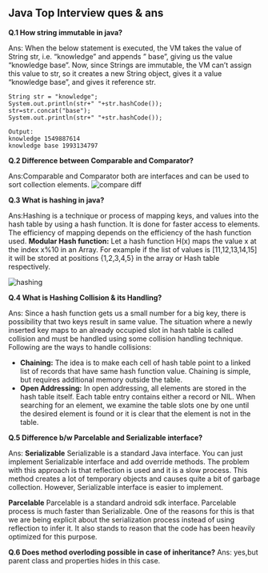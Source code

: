 ## Java Top Interview ques & ans

__Q.1 How string immutable in java?__

Ans: When the below statement is executed, the VM takes the value of String str, i.e. “knowledge” and appends ” base”, giving us the value “knowledge base”. Now, since Strings are immutable, the VM can’t assign this value to str, so it creates a new String object, gives it a value “knowledge base”, and gives it reference str.
```
String str = "knowledge";
System.out.println(str+" "+str.hashCode());
str=str.concat("base");
System.out.println(str+" "+str.hashCode());

Output:
knowledge 1549887614
knowledge base 1993134797
```

__Q.2 Difference between Comparable and Comparator?__

Ans:Comparable and Comparator both are interfaces and can be used to sort collection elements.
![compare diff](https://user-images.githubusercontent.com/41982681/202136286-ff0d5565-ee18-40a9-a610-2e4a954bc20e.PNG)

__Q.3 What is hashing in java?__

Ans:Hashing is a technique or process of mapping keys, and values into the hash table by using a hash function. It is done for faster access to elements. The efficiency of mapping depends on the efficiency of the hash function used.
__Modular Hash function:__
Let a hash function H(x) maps the value x at the index x%10 in an Array. For example if the list of values is [11,12,13,14,15] it will be stored at positions {1,2,3,4,5} in the array or Hash table respectively.

![hashing](https://user-images.githubusercontent.com/41982681/202137622-f2a533f1-2fd7-468e-b2af-3cd57519e2b8.PNG)

__Q.4 What is Hashing Collision & its Handling?__ 

Ans: Since a hash function gets us a small number for a big key, there is possibility that two keys result in same value. The situation where a newly inserted key maps to an already occupied slot in hash table is called collision and must be handled using some collision handling technique. 
Following are the ways to handle collisions: 
* __Chaining:__ The idea is to make each cell of hash table point to a linked list of records that have same hash function value. Chaining is simple, but requires additional memory outside the table.
* __Open Addressing:__ In open addressing, all elements are stored in the hash table itself. Each table entry contains either a record or NIL. When searching for an element, we examine the table slots one by one until the desired element is found or it is clear that the element is not in the table.

__Q.5 Difference b/w Parcelable and Serializable interface?__

Ans:
__Serializable__
Serializable is a standard Java interface. You can just implement Serializable interface and add override methods. The problem with this approach is that reflection is used and it is a slow process. This method creates a lot of temporary objects and causes quite a bit of garbage collection. However, Serializable interface is easier to implement.

__Parcelable__
Parcelable is a standard android sdk interface. Parcelable process is much faster than Serializable. One of the reasons for this is that we are being explicit about the serialization process instead of using reflection to infer it. It also stands to reason that the code has been heavily optimized for this purpose.

__Q.6 Does method overloding possible in case of inheritance?__
Ans: yes,but parent class and properties hides in this case.

